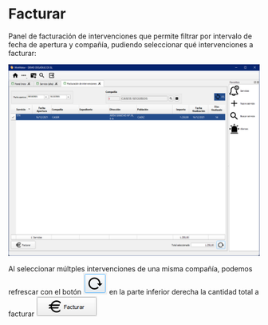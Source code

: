 # Facturar

Panel de facturación de intervenciones que permite filtrar por intervalo de fecha de apertura y compañía, pudiendo seleccionar qué intervenciones a facturar:

![](<../../.gitbook/assets/imagen (148).png>)

Al seleccionar múltples intervenciones de una misma compañía, podemos refrescar con el botón ![](<../../.gitbook/assets/imagen (149).png>) en la parte inferior derecha la cantidad total a facturar ![](<../../.gitbook/assets/imagen (110).png>)

